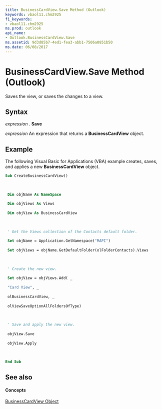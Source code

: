 ```yaml
---
title: BusinessCardView.Save Method (Outlook)
keywords: vbaol11.chm2925
f1_keywords:
- vbaol11.chm2925
ms.prod: outlook
api_name:
- Outlook.BusinessCardView.Save
ms.assetid: 9d3d85b7-4ed1-fea3-abb1-7506a0851b50
ms.date: 06/08/2017
---
```



# BusinessCardView.Save Method (Outlook)

Saves the view, or saves the changes to a view.


## Syntax

 _expression_ . **Save**

 _expression_ An expression that returns a **BusinessCardView** object.


## Example

The following Visual Basic for Applications (VBA) example creates, saves, and applies a new  **BusinessCardView** object.


```vb
Sub CreateBusinessCardView() 
 
 
 
 Dim objName As NameSpace 
 
 Dim objViews As Views 
 
 Dim objView As BusinessCardView 
 
 
 
 ' Get the Views collection of the Contacts default folder. 
 
 Set objName = Application.GetNamespace("MAPI") 
 
 Set objViews = objName.GetDefaultFolder(olFolderContacts).Views 
 
 
 
 ' Create the new view. 
 
 Set objView = objViews.Add( _ 
 
 "Card View", _ 
 
 olBusinessCardView, _ 
 
 olViewSaveOptionAllFoldersOfType) 
 
 
 
 ' Save and apply the new view. 
 
 objView.Save 
 
 objView.Apply 
 
 
 
End Sub
```


## See also


#### Concepts


[BusinessCardView Object](Outlook.BusinessCardView.md)

